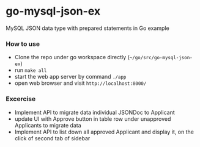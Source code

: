 # go-mysql-json-ex
MySQL JSON data type with prepared statements in Go example

### How to use
- Clone the repo under go workspace directly (`~/go/src/go-mysql-json-ex`)
- run `make all`
- start the web app server by command `./app`
- open web browser and visit `http://localhost:8000/`

### Excercise
- Implement API to migrate data individual JSONDoc to Applicant
- update UI with Approve button in table row under unapproved Applicants to migrate data
- Implement API to list down all approved Applicant and display it, on the click of second tab of sidebar
